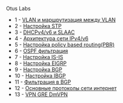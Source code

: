 Otus Labs



* 1 - [VLAN и маршрутизация между VLAN](/lab-1/README.md)
* 2 - [Настройка STP](/lab-2/README.md)
* 3 - [DHCPv4/v6 и SLAAC](/lab-3/README.md)
* 4 - [Архитектура сети IPv4/v6](/lab-4/README.md)
* 5 - [Настройка policy based routing(PBR)](/lab-5/README.md)
* 6 - [OSPF фильтрация](/lab-6/README.md)
* 7 - [Настройка IS-IS](/lab-7/README.md)
* 8 - [Настройка EIGRP](/lab-8/README.md)
* 9 - [Настройка BGP](/lab-9/README.md)
* 10 - [Настройка IBGP](/lab-10/README.md)
* 11 - [Фильтрация в BGP](/lab-11/README.md)
* 12 - [Основные протоколы сети интернет](/lab-12/README.md)
* 13 - [VPN GRE DmVPN](/lab-13/README.md)
